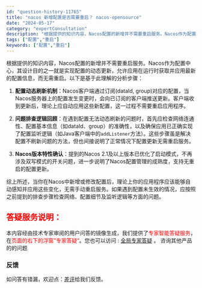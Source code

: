 ```yaml
---
id: "question-history-11765"
title: "nacos 新增配置是否需要重启？ nacos-opensource"
date: "2024-05-17"
category: "expertConsultation"
description: "根据提供的知识内容，Nacos配置的新增并不需要重启服务。Nacos作为配置中心，其设计目的之一就是实现配置的动态更新，允许应用在运行时获取并应用最新的配置信息，而无需重启。以下是基于此理解的分析步骤：1. **配置动态刷新机制**：Nacos客户端通过订阅(dataId, group)对应的配置，"
tags: ["配置","重启"]
keywords: ["配置","重启"]
---
```


根据提供的知识内容，Nacos配置的新增并不需要重启服务。Nacos作为配置中心，其设计目的之一就是实现配置的动态更新，允许应用在运行时获取并应用最新的配置信息，而无需重启。以下是基于此理解的分析步骤：

1. **配置动态刷新机制**：Nacos客户端通过订阅(dataId, group)对应的配置，当Nacos服务器上的配置发生变更时，会向已订阅的客户端推送更新。客户端收到更新后，理论上应自动应用这些新配置，这一过程不需要重启应用程序。

2. **问题排查逻辑回顾**：在遇到配置无法动态刷新的问题时，首先应检查网络连通性、配置基本信息（如dataId、group）的准确性，以及确保应用已正确实现了配置监听逻辑（如Java客户端中的`addListener`方法）。这些步骤虽是解决配置不刷新问题的方法，但也间接说明了正常情况下配置更新无需重启服务。

3. **Nacos版本特性确认**：提到的Nacos 2.1及以上版本已优化了启动模式，不再涉及双写模式的开关问题，进一步说明了Nacos配置管理的成熟度，支持无重启的配置更新。

综上所述，当你在Nacos中新增或修改配置后，理论上你的应用程序应该能够自动感知并应用这些变化，无需手动重启服务。如果遇到配置未生效的情况，应按照之前提到的排查步骤检查网络、配置细节及监听逻辑等方面的问题。
## <font color="#FF0000">答疑服务说明：</font> 

本内容经由技术专家审阅的用户问答的镜像生成，我们提供了<font color="#FF0000">专家智能答疑服务</font>，在<font color="#FF0000">页面的右下的浮窗”专家答疑“</font>。您也可以访问 : [全局专家答疑](https://opensource.alibaba.com/chatBot) 。 咨询其他产品的的问题

### 反馈
如问答有错漏，欢迎点：[差评](https://ai.nacos.io/user/feedbackByEnhancerGradePOJOID?enhancerGradePOJOId=13792)给我们反馈。

